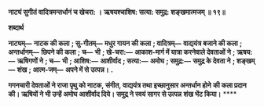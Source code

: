 **नाट्यं सुगीतं वादित्रमन्तर्धानं च खेचरा: ।** **ऋषयश्चाशिष: सत्या: समुद्र: शङ्खमात्मजम् ॥ १९॥** 

**शब्दार्थ** 

**नाट्यम्—** **नाटक की कला** **; सु-गीतम्—** **मधुर गायन की कला** **; वादित्रम्—** **वाद्ययंत्र बजाने की कला** **; अन्तर्धानम्—** **छिपने की** **कला** **; च—** **भी** **; खे-चरा:—** **आकाश-मार्ग में यात्रा करनेवाले देवताओं ने** **; ऋषय:—** **ऋषिगणों ने** **; च—** **भी** **; आशिष:—** **आशीर्वाद** **; सत्या:—** **अमोघ** **; समुद्र:—** **समुद्र के देवता ने** **; शङ्खम्—** **शंख** **; आत्म-जम्—** **अपने में से उत्पन्न।** **.** 

**गगनचारी देवताओं ने राजा पृथु को नाटक, संगीत, वाद्ययंत्र तथा इच्छानुसार अन्तर्धान होने** **की कला प्रदान की। ऋषियों ने भी उन्हें अमोघ आशीर्वाद दिये। समुद्र ने स्वयं सागर से उत्पन्न** **शंख भेंट किया।** **** 